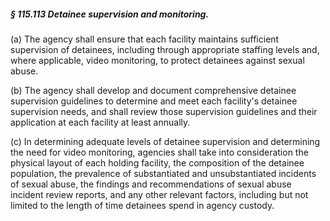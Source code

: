 ##### § 115.113 Detainee supervision and monitoring. #####

(a) The agency shall ensure that each facility maintains sufficient supervision of detainees, including through appropriate staffing levels and, where applicable, video monitoring, to protect detainees against sexual abuse.

(b) The agency shall develop and document comprehensive detainee supervision guidelines to determine and meet each facility's detainee supervision needs, and shall review those supervision guidelines and their application at each facility at least annually.

(c) In determining adequate levels of detainee supervision and determining the need for video monitoring, agencies shall take into consideration the physical layout of each holding facility, the composition of the detainee population, the prevalence of substantiated and unsubstantiated incidents of sexual abuse, the findings and recommendations of sexual abuse incident review reports, and any other relevant factors, including but not limited to the length of time detainees spend in agency custody.